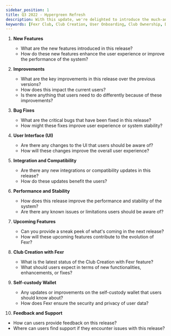 ```yaml
---
sidebar_position: 1
title: Q3 2022 - Hypergreen Refresh
description: With this update, we're delighted to introduce the much-anticipated Fexr Club feature! Now creators can establish their own Clubs, foster their community, and earn sustainable rewards, while users can join their favorite clubs, engage with like-minded peers, and participate in exclusive events. This documentation provides a comprehensive guide for both creators and users, detailing the steps to create or join a club, navigate the platform, and make the most out of the Fexr Club experience. Dive in and explore!
keywords: [Fexr Club, Club Creation, User Onboarding, Club Ownership, Digital Assets, Sustainable Rewards, Club Subscription, Creator Dashboard, User Interaction, Community Building, Self Custody Wallet, Club Events, Digital Community, Club News, Membership Ownership, Cross-Platform Insight, AI-Prompts, Event Scheduling, Privacy Settings, Release Notes]
---
```


1. **New Features**
   - What are the new features introduced in this release?
   - How do these new features enhance the user experience or improve the performance of the system?

2. **Improvements**
   - What are the key improvements in this release over the previous versions?
   - How does this impact the current users? 
   - Is there anything that users need to do differently because of these improvements?

3. **Bug Fixes**
   - What are the critical bugs that have been fixed in this release?
   - How might these fixes improve user experience or system stability?

4. **User Interface (UI)**
   - Are there any changes to the UI that users should be aware of?
   - How will these changes improve the overall user experience?

5. **Integration and Compatibility**
   - Are there any new integrations or compatibility updates in this release?
   - How do these updates benefit the users?

6. **Performance and Stability**
   - How does this release improve the performance and stability of the system?
   - Are there any known issues or limitations users should be aware of?

7. **Upcoming Features**
   - Can you provide a sneak peek of what's coming in the next release?
   - How will these upcoming features contribute to the evolution of Fexr?

8. **Club Creation with Fexr**
   - What is the latest status of the Club Creation with Fexr feature?
   - What should users expect in terms of new functionalities, enhancements, or fixes?

9. **Self-custody Wallet**
   - Any updates or improvements on the self-custody wallet that users should know about?
   - How does Fexr ensure the security and privacy of user data?

10. **Feedback and Support**
   - How can users provide feedback on this release?
   - Where can users find support if they encounter issues with this release?